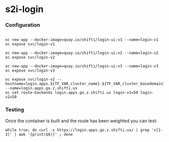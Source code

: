 # s2i-login

### Configuration

```

oc new-app --docker-image=quay.io/shifti/login-ui:v1 --name=login-v1
oc expose svc/login-v1

oc new-app --docker-image=quay.io/shifti/login-ui:v2 --name=login-v2
oc expose svc/login-v2

oc new-app --docker-image=quay.io/shifti/login-ui:v3 --name=login-v3
oc expose svc/login-v3
 
oc expose svc/login-v2 --hostname=login.apps.${TF_VAR_cluster_name}.${TF_VAR_cluster_basedomain} --name=login.apps.go.z.shifti.us
oc set route-backends login.apps.go.z.shifti.us login-v1=50 login-v2=50
 ```

### Testing

Once the container is built and the route has been weighted you can test:
```
while true; do curl -s https://login.apps.go.z.shifti.us/ | grep 'v[1-3]' | awk '{print($8)}' ; done
```
